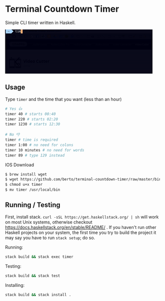 # Terminal Countdown Timer

Simple CLI timer written in Haskell.

![demo](./demo.gif)

## Usage

Type `timer` and the time that you want (less than an hour)

```sh
# Yes 👍
timer 40 # starts 00:40
timer 220 # starts 02:20
timer 1230 # starts 12:30

# No 👎
timer # time is required
timer 1:00 # no need for colons
timer 10 minutes # no need for words
timer 89 # type 129 instead
```

IOS Download

```sh
$ brew install wget
$ wget https://github.com/berto/terminal-countdown-timer/raw/master/bin/timer 
$ chmod u+x timer
$ mv timer /usr/local/bin
```

## Running / Testing

First, install stack. `curl -sSL https://get.haskellstack.org/ | sh` will work on most Unix systems, otherwise checkout https://docs.haskellstack.org/en/stable/README/ . If you haven't run other Haskell projects on your system, the first time you try to build the project it may say you have to run `stack setup`; do so.

Running:
```bash
stack build && stack exec timer 
```

Testing:
```bash
stack build && stack test
```

Installing:
```bash
stack build && stack install .
